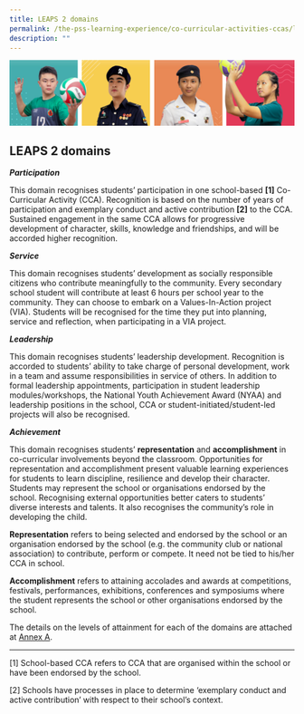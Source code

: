 ```yaml
---
title: LEAPS 2 domains
permalink: /the-pss-learning-experience/co-curricular-activities-ccas/leaps/leaps-2-0-domains/
description: ""
---
```


![](/images/Our%20School/subbanner.jpg)

## LEAPS 2 domains

**_Participation_**

This domain recognises students’ participation in one school-based
<b>[1\]</b> Co-Curricular Activity (CCA). Recognition is based on the number of years of participation and exemplary conduct and active contribution <b>[2\]</b> to the CCA. Sustained engagement in the same CCA allows for progressive development of character, skills, knowledge and friendships, and will be accorded higher recognition.

**_Service_**

This domain recognises students’ development as socially responsible citizens who contribute meaningfully to the community. Every secondary school student will contribute at least 6 hours per school year to the community. They can choose to embark on a Values-In-Action project (VIA). Students will be recognised for the time they put into planning, service and reflection, when participating in a VIA project.

**_Leadership_**

This domain recognises students’ leadership development. Recognition is accorded to students’ ability to take charge of personal development, work in a team and assume responsibilities in service of others. In addition to formal leadership appointments, participation in student leadership modules/workshops, the National Youth Achievement Award (NYAA) and leadership positions in the school, CCA or student-initiated/student-led projects will also be recognised.

**_Achievement_**

This domain recognises students’ **representation** and **accomplishment** in co-curricular involvements beyond the classroom. Opportunities for representation and accomplishment present valuable learning experiences for students to learn discipline, resilience and develop their character. Students may represent the school or organisations endorsed by the school. Recognising external opportunities better caters to students’ diverse interests and talents. It also recognises the community’s role in developing the child.

**Representation** refers to being selected and endorsed by the school or an organisation endorsed by the school (e.g. the community club or national association) to contribute, perform or compete. It need not be tied to his/her CCA in school.

**Accomplishment** refers to attaining accolades and awards at competitions, festivals, performances, exhibitions, conferences and symposiums where the student represents the school or other organisations endorsed by the school.

The details on the levels of attainment for each of the domains are attached at [Annex A](/files/Co%20Curricular%20Activities/LEAPS%202%20PSS%20Public%20Version_2022_hw.pdf).

-----------------------------------

[1\] School-based CCA refers to CCA that are organised within the school or have been endorsed by the school.

[2\] Schools have processes in place to determine ‘exemplary conduct and active contribution’ with respect to their school’s context.